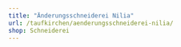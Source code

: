 ```yaml
---
title: "Änderungsschneiderei Nilia"
url: /taufkirchen/aenderungsschneiderei-nilia/
shop: Schneiderei
---
```

